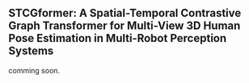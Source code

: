 ## STCGformer: A Spatial-Temporal Contrastive Graph Transformer for Multi-View 3D Human Pose Estimation in Multi-Robot Perception Systems
comming soon.

